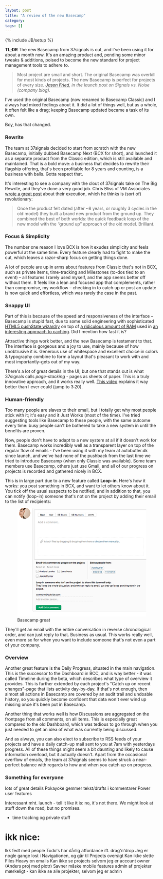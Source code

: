 ```yaml
---
layout: post
title: "A review of the new Basecamp"
category: 
tags: []
---
```

{% include JB/setup %}

**TL;DR** The new Basecamp from 37signals is out, and I've been using it for about a month now. It's an amazing product and, pending some minor tweaks & additions, poised to become the new standard for project management tools to adhere to.

> Most project are small and short. The original Basecamp was overkill for most kinds of projects. The new Basecamp is perfect for projects of every size.
> <cite><a href="http://37signals.com/svn/posts/3129-launch-the-all-new-basecamp">Jason Fried</a>, in the launch post on Signals vs. Noise (company blog).</cite>

I've used the original Basecamp (now renamed to Basecamp Classic) and I always had mixed feelings about it. It did a lot of things well, but as a whole, it often felt like a drag; keeping Basecamp updated became a task of its own.

Boy, has that changed.

### Rewrite
The team at 37signals decided to start from scratch with the new Basecamp, initially dubbed Basecamp Next (BCX for short), and launched it as a separate product from the Classic edition, which is still available and maintained. That is a bold move: a business that decides to rewrite their flagship offering, that's been profitable for 8 years and counting, is a business with balls. Gotta respect that.

It's interesting to see a company with the clout of 37signals take on The Big Rewrite, and they've done a very good job. Chris Bliss of VM Associates [wrote a great post][vm] about their execution, which he thinks is (sort of) revolutionary:

[vm]: http://www.vm-associates.com/2012/03/15/basecamp-software-cloud-consulting-37signals/

> Once the product felt dated (after ~8 years, or roughly 3 cycles in the old model) they built a brand new product from the ground up. They combined the best of both worlds: the quick feedback loop of the new model with the “ground up” approach of the old model. Brilliant.

### Focus & Simplicity
The number one reason I love BCX is how it exudes simplicity and feels powerful at the same time. Every feature clearly had to fight to make the cut, which leaves a razor-sharp focus on getting things done.

A lot of people are up in arms about features from Classic that's not in BCX, such as private items, time-tracking and Milestones (to-dos tied to an event) – all features I rarely used myself, and the app seems better off without them. It feels like a lean and focused app that complements, rather than compromise, my workflow – checking in to catch up or post an update is now quick and effortless, which was rarely the case in the past.

### Snappy UI

Part of this is because of the speed and responsiveness of the interface – Basecamp is stupid fast, due to some solid engineering with sophisticated [HTML5 pushState wizardry][push] on top of [a ridiculous amount of RAM][ram] used in [an interesting approach to caching][caching]. Did I mention how fast it is?

[push]: http://37signals.com/svn/posts/3112-how-basecamp-next-got-to-be-so-damn-fast-without-using-much-client-side-ui
[ram]: http://37signals.com/svn/posts/3090-basecamp-nexts-caching-hardware
[caching]: http://37signals.com/svn/posts/3113-how-key-based-cache-expiration-works

Attractive things work better, and the new Basecamp is testament to that. The interface is gorgeous and a joy to use, mainly because of how unobtrusive it is. Generous use of whitespace and excellent choice in colors & typography combine to form a layout that's pleasant to work with and most importantly–gets out of my way.

There's a lot of great details in the UI, but one that stands out is what 37signals calls _page-stacking_ - pages as sheets of paper. This is a truly innovative approach, and it works really well. [This video][vid] explains it way better than I ever could (jump to 3:20).

[vid]: http://www.vimeo.com/36917486

### Human-friendly

Too many people are slaves to their email, but I totally get why most people stick with it; it's easy and it Just Works (most of the time). I've tried suggesting tools like Basecamp to these people, with the same outcome every time: busy people can't be bothered to take a new system in until the benefits are proven.

Now, people don't have to adapt to a new system at all if it doesn't work for them. Basecamp works incredibly well as a transparent layer on top of the regular flow of emails - I've been using it with my team at autobutler.dk since launch, and we've had none of the pushback from the last time we tried to introduce Basecamp (when only Classic was available). Some team members use Basecamp, others just use Gmail, and all of our progress on projects is recorded and gathered nicely in BCX.

This is in large part due to a new feature called **Loop-in**.
Here's how it works: you post something in BCX, and want to let others know about it. You tick off the usual suspects to be notified, and in addition to that, you can notify (loop-in) someone that's not on the project by adding their email to the list of recipients:

<figure>
	<img src="/images/new-basecamp-loop-in-feature.png" alt="Image of how Basecamp's new loop-in feature works">
	<figcaption>Basecamp great</figcaption>
</figure>

They'll get an email with the entire conversation in reverse chronological order, and can just reply to that. Business as usual. This works really well, even more so for when you want to include someone that's not even a part of your company.

### Overview

Another great feature is the Daily Progress, situated in the main navigation. This is the successor to the Dashboard in BCC, and is way better - it was called Timeline during the beta, which describes what type of overview it provides. This is further extended by each project's "Catch up on recent changes"-page that lists activity day-by-day. If that's not enough, then almost all actions in Basecamp are covered by an audit trail and undoable history, so you quickly become confident that data won't ever wind up missing once it's been put in Basecamp.

Another thing that works well is how Discussions are aggregated on the frontpage from all comments, on all items. This is especially great compared to the old Dashboard, which was tedious to go through when you just needed to get an idea of what was currently being discussed.

And as always, you can also elect to subscribe to RSS feeds of your projects and have a daily catch-up mail sent to you at 7am with yesterdays progress. All of these things might seem a bit daunting and likely to cause information overload, but it actually doesn't. Apart from the occasional overflow of emails, the team at 37signals seems to have struck a near-perfect balance with regards to how and when you catch up on progress.
 
### Something for everyone

lots of great details
Pokayoke gemmer tekst/drafts i kommentarer 
Power user features

Interessant mht. launch - tell it like it is: no, it's not there. We might look at stuff down the road, but no promises.
- time tracking og private stuff





# ikk nice:
Ikk fedt med people
Todo's har dårlig affordance ift. drag'n'drop
Jeg er nogle gange lost i Navigationen, og går til Projects oversigt
Kan ikke slette Files
Heavy on emails
Kan ikke se projects selvom jeg er account owner (Anders proj med piotr)
Savner måske mobile features
admin af projekter mærkeligt - kan ikke se alle projekter, selvom jeg er admin


